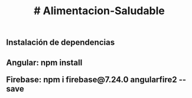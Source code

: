 <header>
  <h1># Alimentacion-Saludable</h1>
</header>
<main>
  <h2>Instalación de dependencias<h2>
  <p><b>Angular: </b>npm install</p>
  <p><b>Firebase: </b>npm i firebase@7.24.0 angularfire2 --save</p>
</main>
